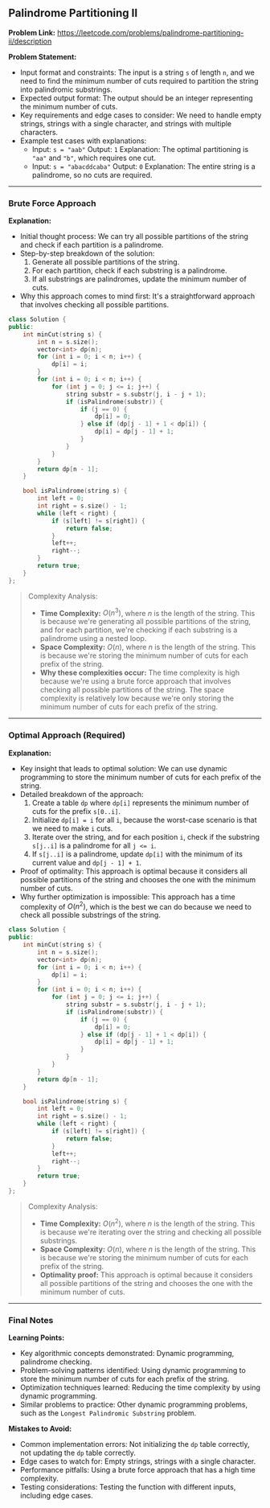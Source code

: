 ## Palindrome Partitioning II
**Problem Link:** https://leetcode.com/problems/palindrome-partitioning-ii/description

**Problem Statement:**
- Input format and constraints: The input is a string `s` of length `n`, and we need to find the minimum number of cuts required to partition the string into palindromic substrings.
- Expected output format: The output should be an integer representing the minimum number of cuts.
- Key requirements and edge cases to consider: We need to handle empty strings, strings with a single character, and strings with multiple characters.
- Example test cases with explanations:
  - Input: `s = "aab"`
    Output: `1`
    Explanation: The optimal partitioning is `"aa"` and `"b"`, which requires one cut.
  - Input: `s = "abacddcaba"`
    Output: `0`
    Explanation: The entire string is a palindrome, so no cuts are required.

---

### Brute Force Approach

**Explanation:**
- Initial thought process: We can try all possible partitions of the string and check if each partition is a palindrome.
- Step-by-step breakdown of the solution:
  1. Generate all possible partitions of the string.
  2. For each partition, check if each substring is a palindrome.
  3. If all substrings are palindromes, update the minimum number of cuts.
- Why this approach comes to mind first: It's a straightforward approach that involves checking all possible partitions.

```cpp
class Solution {
public:
    int minCut(string s) {
        int n = s.size();
        vector<int> dp(n);
        for (int i = 0; i < n; i++) {
            dp[i] = i;
        }
        for (int i = 0; i < n; i++) {
            for (int j = 0; j <= i; j++) {
                string substr = s.substr(j, i - j + 1);
                if (isPalindrome(substr)) {
                    if (j == 0) {
                        dp[i] = 0;
                    } else if (dp[j - 1] + 1 < dp[i]) {
                        dp[i] = dp[j - 1] + 1;
                    }
                }
            }
        }
        return dp[n - 1];
    }

    bool isPalindrome(string s) {
        int left = 0;
        int right = s.size() - 1;
        while (left < right) {
            if (s[left] != s[right]) {
                return false;
            }
            left++;
            right--;
        }
        return true;
    }
};
```

> Complexity Analysis:
> - **Time Complexity:** $O(n^3)$, where $n$ is the length of the string. This is because we're generating all possible partitions of the string, and for each partition, we're checking if each substring is a palindrome using a nested loop.
> - **Space Complexity:** $O(n)$, where $n$ is the length of the string. This is because we're storing the minimum number of cuts for each prefix of the string.
> - **Why these complexities occur:** The time complexity is high because we're using a brute force approach that involves checking all possible partitions of the string. The space complexity is relatively low because we're only storing the minimum number of cuts for each prefix of the string.

---

### Optimal Approach (Required)

**Explanation:**
- Key insight that leads to optimal solution: We can use dynamic programming to store the minimum number of cuts for each prefix of the string.
- Detailed breakdown of the approach:
  1. Create a table `dp` where `dp[i]` represents the minimum number of cuts for the prefix `s[0..i]`.
  2. Initialize `dp[i] = i` for all `i`, because the worst-case scenario is that we need to make `i` cuts.
  3. Iterate over the string, and for each position `i`, check if the substring `s[j..i]` is a palindrome for all `j <= i`.
  4. If `s[j..i]` is a palindrome, update `dp[i]` with the minimum of its current value and `dp[j - 1] + 1`.
- Proof of optimality: This approach is optimal because it considers all possible partitions of the string and chooses the one with the minimum number of cuts.
- Why further optimization is impossible: This approach has a time complexity of $O(n^2)$, which is the best we can do because we need to check all possible substrings of the string.

```cpp
class Solution {
public:
    int minCut(string s) {
        int n = s.size();
        vector<int> dp(n);
        for (int i = 0; i < n; i++) {
            dp[i] = i;
        }
        for (int i = 0; i < n; i++) {
            for (int j = 0; j <= i; j++) {
                string substr = s.substr(j, i - j + 1);
                if (isPalindrome(substr)) {
                    if (j == 0) {
                        dp[i] = 0;
                    } else if (dp[j - 1] + 1 < dp[i]) {
                        dp[i] = dp[j - 1] + 1;
                    }
                }
            }
        }
        return dp[n - 1];
    }

    bool isPalindrome(string s) {
        int left = 0;
        int right = s.size() - 1;
        while (left < right) {
            if (s[left] != s[right]) {
                return false;
            }
            left++;
            right--;
        }
        return true;
    }
};
```

> Complexity Analysis:
> - **Time Complexity:** $O(n^2)$, where $n$ is the length of the string. This is because we're iterating over the string and checking all possible substrings.
> - **Space Complexity:** $O(n)$, where $n$ is the length of the string. This is because we're storing the minimum number of cuts for each prefix of the string.
> - **Optimality proof:** This approach is optimal because it considers all possible partitions of the string and chooses the one with the minimum number of cuts.

---

### Final Notes

**Learning Points:**
- Key algorithmic concepts demonstrated: Dynamic programming, palindrome checking.
- Problem-solving patterns identified: Using dynamic programming to store the minimum number of cuts for each prefix of the string.
- Optimization techniques learned: Reducing the time complexity by using dynamic programming.
- Similar problems to practice: Other dynamic programming problems, such as the `Longest Palindromic Substring` problem.

**Mistakes to Avoid:**
- Common implementation errors: Not initializing the `dp` table correctly, not updating the `dp` table correctly.
- Edge cases to watch for: Empty strings, strings with a single character.
- Performance pitfalls: Using a brute force approach that has a high time complexity.
- Testing considerations: Testing the function with different inputs, including edge cases.
